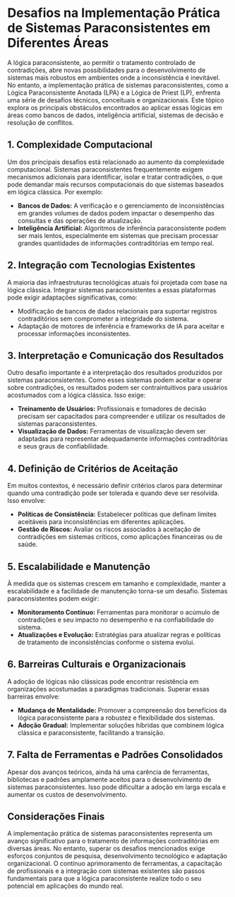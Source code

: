 
# Desafios na Implementação Prática de Sistemas Paraconsistentes em Diferentes Áreas

A lógica paraconsistente, ao permitir o tratamento controlado de contradições, abre novas possibilidades para o desenvolvimento de sistemas mais robustos em ambientes onde a inconsistência é inevitável. No entanto, a implementação prática de sistemas paraconsistentes, como a Lógica Paraconsistente Anotada (LPA) e a Lógica de Priest (LP), enfrenta uma série de desafios técnicos, conceituais e organizacionais. Este tópico explora os principais obstáculos encontrados ao aplicar essas lógicas em áreas como bancos de dados, inteligência artificial, sistemas de decisão e resolução de conflitos.

## 1. Complexidade Computacional

Um dos principais desafios está relacionado ao aumento da complexidade computacional. Sistemas paraconsistentes frequentemente exigem mecanismos adicionais para identificar, isolar e tratar contradições, o que pode demandar mais recursos computacionais do que sistemas baseados em lógica clássica. Por exemplo:

- **Bancos de Dados:** A verificação e o gerenciamento de inconsistências em grandes volumes de dados podem impactar o desempenho das consultas e das operações de atualização.
- **Inteligência Artificial:** Algoritmos de inferência paraconsistente podem ser mais lentos, especialmente em sistemas que precisam processar grandes quantidades de informações contraditórias em tempo real.

## 2. Integração com Tecnologias Existentes

A maioria das infraestruturas tecnológicas atuais foi projetada com base na lógica clássica. Integrar sistemas paraconsistentes a essas plataformas pode exigir adaptações significativas, como:

- Modificação de bancos de dados relacionais para suportar registros contraditórios sem comprometer a integridade do sistema.
- Adaptação de motores de inferência e frameworks de IA para aceitar e processar informações inconsistentes.

## 3. Interpretação e Comunicação dos Resultados

Outro desafio importante é a interpretação dos resultados produzidos por sistemas paraconsistentes. Como esses sistemas podem aceitar e operar sobre contradições, os resultados podem ser contraintuitivos para usuários acostumados com a lógica clássica. Isso exige:

- **Treinamento de Usuários:** Profissionais e tomadores de decisão precisam ser capacitados para compreender e utilizar os resultados de sistemas paraconsistentes.
- **Visualização de Dados:** Ferramentas de visualização devem ser adaptadas para representar adequadamente informações contraditórias e seus graus de confiabilidade.

## 4. Definição de Critérios de Aceitação

Em muitos contextos, é necessário definir critérios claros para determinar quando uma contradição pode ser tolerada e quando deve ser resolvida. Isso envolve:

- **Políticas de Consistência:** Estabelecer políticas que definam limites aceitáveis para inconsistências em diferentes aplicações.
- **Gestão de Riscos:** Avaliar os riscos associados à aceitação de contradições em sistemas críticos, como aplicações financeiras ou de saúde.

## 5. Escalabilidade e Manutenção

À medida que os sistemas crescem em tamanho e complexidade, manter a escalabilidade e a facilidade de manutenção torna-se um desafio. Sistemas paraconsistentes podem exigir:

- **Monitoramento Contínuo:** Ferramentas para monitorar o acúmulo de contradições e seu impacto no desempenho e na confiabilidade do sistema.
- **Atualizações e Evolução:** Estratégias para atualizar regras e políticas de tratamento de inconsistências conforme o sistema evolui.

## 6. Barreiras Culturais e Organizacionais

A adoção de lógicas não clássicas pode encontrar resistência em organizações acostumadas a paradigmas tradicionais. Superar essas barreiras envolve:

- **Mudança de Mentalidade:** Promover a compreensão dos benefícios da lógica paraconsistente para a robustez e flexibilidade dos sistemas.
- **Adoção Gradual:** Implementar soluções híbridas que combinem lógica clássica e paraconsistente, facilitando a transição.

## 7. Falta de Ferramentas e Padrões Consolidados

Apesar dos avanços teóricos, ainda há uma carência de ferramentas, bibliotecas e padrões amplamente aceitos para o desenvolvimento de sistemas paraconsistentes. Isso pode dificultar a adoção em larga escala e aumentar os custos de desenvolvimento.



## Considerações Finais

A implementação prática de sistemas paraconsistentes representa um avanço significativo para o tratamento de informações contraditórias em diversas áreas. No entanto, superar os desafios mencionados exige esforços conjuntos de pesquisa, desenvolvimento tecnológico e adaptação organizacional. O contínuo aprimoramento de ferramentas, a capacitação de profissionais e a integração com sistemas existentes são passos fundamentais para que a lógica paraconsistente realize todo o seu potencial em aplicações do mundo real.

